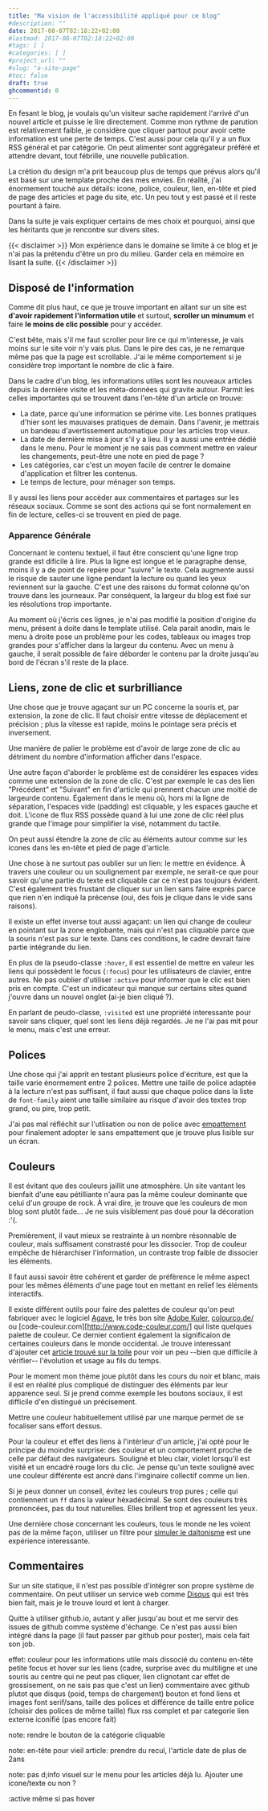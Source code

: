 ```yaml
---
title: "Ma vision de l'accessibilité appliqué pour ce blog"
#description: ""
date: 2017-08-07T02:18:22+02:00
#lastmod: 2017-08-07T02:18:22+02:00
#tags: [ ]
#categories: [ ]
#project_url: ""
#slug: "a-site-page"
#toc: false
draft: true
ghcommentid: 0
---
```


En fesant le blog, je voulais qu'un visiteur sache rapidement l'arrivé d'un nouvel article et puisse le lire directement. Comme mon rythme de parution est relativement faible, je considère que cliquer partout pour avoir cette information est une perte de temps. C'est aussi pour cela qu'il y a un flux RSS général et par catégorie. On peut alimenter sont aggrégateur préféré et attendre devant, tout fébrille, une nouvelle publication.

La crétion du design m'a prit beaucoup plus de temps que prévus alors qu'il est basé sur une template proche des mes envies. En réalité, j'ai énormement touché aux détails: icone, police, couleur, lien, en-tête et pied de page des articles et page du site, etc. Un peu tout y est passé et il reste pourtant à faire.

Dans la suite je vais expliquer certains de mes choix et pourquoi, ainsi que les héritants que je rencontre sur divers sites.

{{< disclaimer >}}
Mon expérience dans le domaine se limite à ce blog et je n'ai pas la prétendu d'être un pro du milieu. Garder cela en mémoire en lisant la suite.
{{< /disclaimer >}}


## Disposé de l'information

Comme dit plus haut, ce que je trouve important en allant sur un site est **d'avoir rapidement l'information utile** et surtout, **scroller un minumum** et faire **le moins de clic possible** pour y accéder.

C'est bête, mais s'il me faut scroller pour lire ce qui m'interesse, je vais moins sur le site voir n'y vais plus. Dans le pire des cas, je ne remarque même pas que la page est scrollable. J'ai le même comportement si je considère trop important le nombre de clic à faire.

Dans le cadre d'un blog, les informations utiles sont les nouveaux articles depuis la dernière visite et les méta-données qui gravite autour. Parmit les celles importantes qui se trouvent dans l'en-tête d'un article on trouve:

- La date, parce qu'une information se périme vite. Les bonnes pratiques d'hier sont les mauvaises pratiques de demain. Dans l'avenir, je mettrais un bandeau d'avertissement automatique pour les articles trop vieux.
- La date de dernière mise à jour s'il y a lieu. Il y a aussi une entrée dédié dans le menu. Pour le moment je ne sais pas comment mettre en valeur les changements, peut-être une note en pied de page ?
- Les catégories, car c'est un moyen facile de centrer le domaine d'application et filtrer les contenus.
- Le temps de lecture, pour ménager son temps.

Il y aussi les liens pour accèder aux commentaires et partages sur les réseaux sociaux. Comme se sont des actions qui se font normalement en fin de lecture, celles-ci se trouvent en pied de page.

### Apparence Générale

Concernant le contenu textuel, il faut être conscient qu'une ligne trop grande est dificile à lire. Plus la ligne est longue et le paragraphe dense, moins il y a de point de repère pour "suivre" le texte. Cela augmente aussi le risque de sauter une ligne pendant la lecture ou quand les yeux reviennent sur la gauche. C'est une des raisons du format colonne qu'on trouve dans les journeaux. Par conséquent, la largeur du blog est fixé sur les résolutions trop importante.

Au moment où j'écris ces lignes, je n'ai pas modifié la position d'origine du menu, présent à doite dans le template utilisé. Cela parait anodin, mais le menu à droite pose un problème pour les codes, tableaux ou images trop grandes pour s'afficher dans la largeur du contenu. Avec un menu à gauche, il serait possible de faire déborder le contenu par la droite jusqu'au bord de l'écran s'il reste de la place.

<!-- image -->


## Liens, zone de clic et surbrilliance

Une chose que je trouve agaçant sur un PC concerne la souris et, par extension, la zone de clic. Il faut choisir entre vitesse de déplacement et précision ; plus la vitesse est rapide, moins le pointage sera précis et inversement.

Une manière de palier le problème est d'avoir de large zone de clic au détriment du nombre d'information afficher dans l'espace.

Une autre façon d'aborder le problème est de considérer les espaces vides comme une extension de la zone de clic. C'est par exemple le cas des lien "Précédent" et "Suivant" en fin d'article qui prennent chacun une moitié de largeurde contenu. Également dans le menu où, hors mi la ligne de séparation, l'espaces vide (padding) est cliquable, y les espaces gauche et doit. L'icone de flux RSS possède quand à lui une zone de clic réel plus grande que l'image pour simplifier la visé, notamment du tactile.

On peut aussi étendre la zone de clic au éléments autour comme sur les icones dans les en-tête et pied de page d'article.

Une chose à ne surtout pas oublier sur un lien: le mettre en évidence. À travers une couleur ou un soulignement par exemple, ne serait-ce que pour savoir qu'une partie du texte est cliquable car ce n'est pas toujours évident. C'est également très frustant de cliquer sur un lien sans faire exprès parce que rien n'en indiqué la précense (oui, des fois je clique dans le vide sans raisons).

Il existe un effet inverse tout aussi agaçant: un lien qui change de couleur en pointant sur la zone englobante, mais qui n'est pas cliquable parce que la souris n'est pas sur le texte. Dans ces conditions, le cadre devrait faire partie intégrande du lien.

<!-- image -->

En plus de la pseudo-classe `:hover`, il est essentiel de mettre en valeur les liens qui possèdent le focus (`:focus`) pour les utilisateurs de clavier, entre autres. Ne pas oublier d'utiliser `:active` pour informer que le clic est bien pris en compte. C'est un indicateur qui manque sur certains sites quand j'ouvre dans un nouvel onglet (ai-je bien cliqué ?).

En parlant de peudo-classe, `:visited` est une propriété interessante pour savoir sans cliquer, quel sont les liens déjà regardés. Je ne l'ai pas mit pour le menu, mais c'est une erreur.


## Polices

Une chose qui j'ai apprit en testant plusieurs police d'écriture, est que la taille varie énormement entre 2 polices. Mettre une taille de police adaptée à la lecture n'est pas suffisant, il faut aussi que chaque police dans la liste de `font-family` aient une taille similaire au risque d'avoir des textes trop grand, ou pire, trop petit.

<!-- image -->

J'ai pas mal réfléchit sur l'utlisation ou non de police avec [empattement](https://fr.wikipedia.org/wiki/Empattement_(typographie)) pour finalement adopter le sans empattement que je trouve plus lisible sur un écran.

<!-- TODO -->


## Couleurs

Il est évitant que des couleurs jaillit une atmosphère. Un site vantant les bienfait d'une eau pétilliante n'aura pas la même couleur dominante que celui d'un groupe de rock. À vrai dire, je trouve que les couleurs de mon blog sont plutôt fade... Je ne suis visiblement pas doué pour la décoration :'(.

Premièrement, il vaut mieux se restrainte à un nombre résonnable de couleur, mais suffisament constrasté pour les dissocier. Trop de couleur empêche de hiérarchiser l'information, un contraste trop faible de dissocier les éléments.

Il faut aussi savoir être cohérent et garder de préfèrence le même aspect pour les mêmes éléments d'une page tout en mettant en relief les éléments interactifs.

<!-- image -->

Il existe différent outils pour faire des palettes de couleur qu'on peut fabriquer avec le logiciel [Agave][agave], le très bon site [Adobe Kuler][adobe_kuler], [colourco.de/](http://colourco.de/) ou [code-couleur.com][http://www.code-couleur.com/] qui liste quelques palette de couleur. Ce dernier contient également la significaion de certaines couleurs dans le monde occidental. Je trouve interessant d'ajouter cet [article trouvé sur la toile](couleur_signification) pour voir un peu --bien que difficile à vérifier-- l'évolution et usage au fils du temps.

Pour le moment mon thème joue plutôt dans les cours du noir et blanc, mais il est en réalité plus compliqué de distinguer des éléments par leur apparence seul. Si je prend comme exemple les boutons sociaux, il est difficile d'en distingué un précisement.

<!-- image -->

Mettre une couleur habituellement utilisé par une marque permet de se focaliser sans effort dessus.

<!-- image avec les logo dans un autre ordre, et pourtant on le trouve rapidement -->

Pour la couleur et effet des liens à l'intérieur d'un article, j'ai opté pour le principe du moindre surprise: des couleur et un comportement proche de celle par défaut des navigateurs. Souligné et bleu clair, violet lorsqu'il est visité et un encadré rouge lors du clic. Je pense qu'un texte souligné avec une couleur différente est ancré dans l'imginaire collectif comme un lien.

Si je peux donner un conseil, évitez les couleurs trop pures ; celle qui contiennent un `ff` dans la valeur héxadécimal. Se sont des couleurs très prononcées, pas du tout naturelles. Elles brillent trop et agressent les yeux.

Une dernière chose concernant les couleurs, tous le monde ne les voient pas de la même façon, utiliser un filtre pour [simuler le daltonisme](https://www.toptal.com/designers/colorfilter) est une expérience interessante.


## Commentaires

Sur un site statique, il n'est pas possible d'intégrer son propre système de commentaire. On peut utiliser un service web comme [Disqus](disqus) qui est très bien fait, mais je le trouve lourd et lent à charger.

Quitte à utiliser github.io, autant y aller jusqu'au bout et me servir des issues de github comme système d'échange. Ce n'est pas aussi bien intégré dans la page (il faut passer par github pour poster), mais cela fait son job.


<!-- -->

effet: couleur pour les informations utile mais dissocié du contenu
en-tête petite
focus et hover sur les liens (cadre, surprise avec du multiligne et une souris au centre qui ne peut pas cliquer, lien clignotant car effet de grossisement, on ne sais pas que c'est un lien)
commentaire avec github plutot que disqus (poid, temps de chargement)
bouton et fond
liens et images
font serif/sans, taille des polices et différence de taille entre police (choisir des polices de même taille)
flux rss complet et par categorie
lien externe iconifié (pas encore fait)

note: rendre le bouton de la catégorie cliquable

note: en-tête pour vieil article: prendre du recul, l'article date de plus de 2ans

note: pas d;info visuel sur le menu pour les articles déjà lu. Ajouter une icone/texte ou non ?

:active même si pas hover

[adobe_kuler]:https://color.adobe.com/fr/create/color-wheel
[colourco]:http://colourco.de/
[agave]:https://doc.ubuntu-fr.org/agave
[couleur_signification]:https://alfange.com/graphisme-10-couleurs-signification/
[disqus]:https://disqus.com
